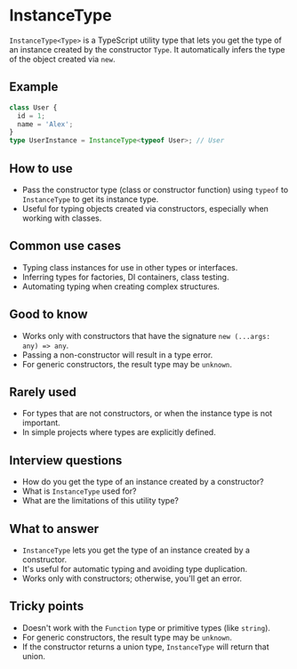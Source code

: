 # InstanceType

`InstanceType<Type>` is a TypeScript utility type that lets you get the type of an instance created by the constructor `Type`. It automatically infers the type of the object created via `new`.

## Example

```typescript
class User {
  id = 1;
  name = 'Alex';
}
type UserInstance = InstanceType<typeof User>; // User
```

## How to use

- Pass the constructor type (class or constructor function) using `typeof` to `InstanceType` to get its instance type.
- Useful for typing objects created via constructors, especially when working with classes.

## Common use cases

- Typing class instances for use in other types or interfaces.
- Inferring types for factories, DI containers, class testing.
- Automating typing when creating complex structures.

## Good to know

- Works only with constructors that have the signature `new (...args: any) => any`.
- Passing a non-constructor will result in a type error.
- For generic constructors, the result type may be `unknown`.

## Rarely used

- For types that are not constructors, or when the instance type is not important.
- In simple projects where types are explicitly defined.

## Interview questions

- How do you get the type of an instance created by a constructor?
- What is `InstanceType` used for?
- What are the limitations of this utility type?

## What to answer

- `InstanceType` lets you get the type of an instance created by a constructor.
- It's useful for automatic typing and avoiding type duplication.
- Works only with constructors; otherwise, you'll get an error.

## Tricky points

- Doesn't work with the `Function` type or primitive types (like `string`).
- For generic constructors, the result type may be `unknown`.
- If the constructor returns a union type, `InstanceType` will return that union.
